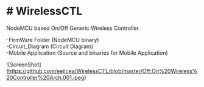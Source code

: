 <h1> # WirelessCTL</h1>

NodeMCU based On/Off Generic Wireless Controller.

-FirmWare Folder (NodeMCU binary) <br>
-Circuit_Diagram (Circuit Diagram) <br>
-Mobile Application (Source and binaries for Mobile Application) <br>


![ScreenShot] (https://github.com/eeijcea/WirelessCTL/blob/master/Off:On%20Wireless%20Controller%20Arch.001.jpeg)
